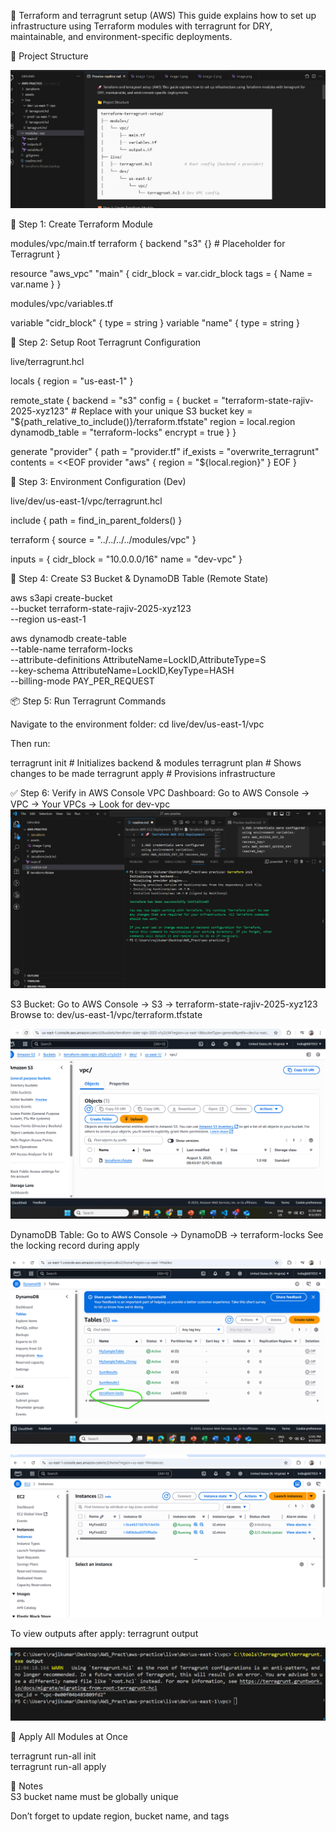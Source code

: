 🚀 Terraform and terragrunt setup (AWS)
This guide explains how to set up infrastructure using Terraform modules with terragrunt for DRY, maintainable, and environment-specific deployments. <br>

📁 Project Structure

![alt text](assets/image6.png)


🧱 Step 1: Create Terraform Module <br>

modules/vpc/main.tf
terraform {
  backend "s3" {} # Placeholder for Terragrunt
}

resource "aws_vpc" "main" {
  cidr_block = var.cidr_block
  tags = {
    Name = var.name
  }
}<br>

modules/vpc/variables.tf

variable "cidr_block" {
  type = string
}
variable "name" {
  type = string
}


🧩 Step 2: Setup Root Terragrunt Configuration <br>

live/terragrunt.hcl

locals {
  region = "us-east-1"
}

remote_state {
  backend = "s3"
  config = {
    bucket         = "terraform-state-rajiv-2025-xyz123"  # Replace with your unique S3 bucket
    key            = "${path_relative_to_include()}/terraform.tfstate"
    region         = local.region
    dynamodb_table = "terraform-locks"
    encrypt        = true
  }
}

generate "provider" {
  path      = "provider.tf"
  if_exists = "overwrite_terragrunt"
  contents  = <<EOF
provider "aws" {
  region = "${local.region}"
}
EOF
}

🌱 Step 3: Environment Configuration (Dev)

live/dev/us-east-1/vpc/terragrunt.hcl

include {
  path = find_in_parent_folders()
}

terraform {
  source = "../../../../modules/vpc"
}

inputs = {
  cidr_block = "10.0.0.0/16"
  name       = "dev-vpc"
}


🚀 Step 4: Create S3 Bucket & DynamoDB Table (Remote State) <br>

aws s3api create-bucket \
  --bucket terraform-state-rajiv-2025-xyz123 \
  --region us-east-1

aws dynamodb create-table \
  --table-name terraform-locks \
  --attribute-definitions AttributeName=LockID,AttributeType=S \
  --key-schema AttributeName=LockID,KeyType=HASH \
  --billing-mode PAY_PER_REQUEST

📦 Step 5: Run Terragrunt Commands

Navigate to the environment folder:
cd live/dev/us-east-1/vpc


Then run:

terragrunt init    # Initializes backend & modules
terragrunt plan    # Shows changes to be made
terragrunt apply   # Provisions infrastructure


✅ Step 6: Verify in AWS Console
VPC Dashboard:
Go to AWS Console → VPC → Your VPCs → Look for dev-vpc
![alt text](assets/image-1.png)

S3 Bucket:
Go to AWS Console → S3 → terraform-state-rajiv-2025-xyz123 <br>
Browse to:
dev/us-east-1/vpc/terraform.tfstate

![alt text](assets/image-2.png)

DynamoDB Table:
Go to AWS Console → DynamoDB → terraform-locks
See the locking record during apply

![alt text](assets/image-3.png)

![alt text](assets/image-4.png)


To view outputs after apply:
terragrunt output

![alt text](assets/image-5.png)


🔁  Apply All Modules at Once

terragrunt run-all init <br>
terragrunt run-all apply


📌 Notes <br>
S3 bucket name must be globally unique

Don’t forget to update region, bucket name, and tags


